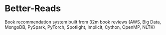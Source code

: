 # Better-Reads
Book recommendation system built from 32m book reviews (AWS, Big Data, MongoDB, PySpark, PyTorch, Spotlight, Implicit, Cython, OpenMP, NLTK)
